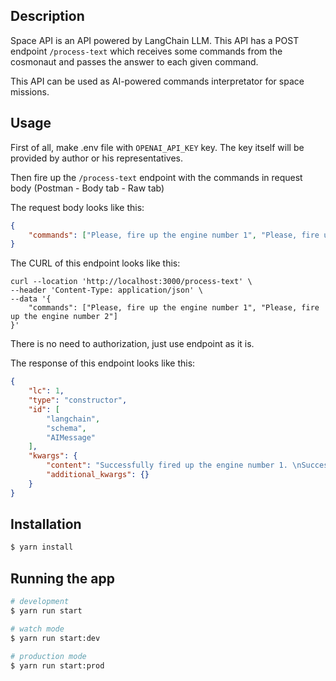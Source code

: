 ## Description

Space API is an API powered by LangChain LLM. This API has a POST endpoint `/process-text` which receives some commands from the cosmonaut and passes the answer to each given command.

This API can be used as AI-powered commands interpretator for space missions.

## Usage

First of all, make .env file with `OPENAI_API_KEY` key. The key itself will be provided by author or his representatives.

Then fire up the `/process-text` endpoint with the commands in request body (Postman - Body tab - Raw tab)

The request body looks like this:

```json
{
    "commands": ["Please, fire up the engine number 1", "Please, fire up the engine number 2"]
}
```

The CURL of this endpoint looks like this:

```
curl --location 'http://localhost:3000/process-text' \
--header 'Content-Type: application/json' \
--data '{
    "commands": ["Please, fire up the engine number 1", "Please, fire up the engine number 2"]
}'
```

There is no need to authorization, just use endpoint as it is.

The response of this endpoint looks like this:

```json
{
    "lc": 1,
    "type": "constructor",
    "id": [
        "langchain",
        "schema",
        "AIMessage"
    ],
    "kwargs": {
        "content": "Successfully fired up the engine number 1. \nSuccessfully fired up the engine number 2.",
        "additional_kwargs": {}
    }
}
```

## Installation

```bash
$ yarn install
```


## Running the app

```bash
# development
$ yarn run start

# watch mode
$ yarn run start:dev

# production mode
$ yarn run start:prod
```